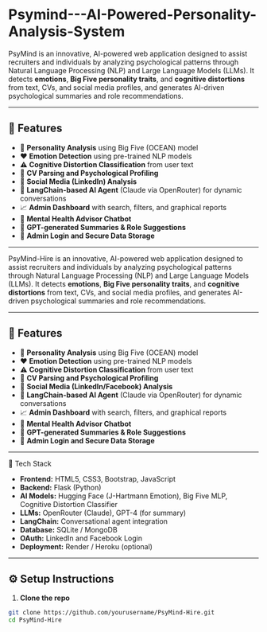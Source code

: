 # Psymind---AI-Powered-Personality-Analysis-System
PsyMind is an innovative, AI-powered web application designed to assist recruiters and individuals by analyzing psychological patterns through Natural Language Processing (NLP) and Large Language Models (LLMs). It detects **emotions**, **Big Five personality traits**, and **cognitive distortions** from text, CVs, and social media profiles, and generates AI-driven psychological summaries and role recommendations.

---

## 🚀 Features

- 🧠 **Personality Analysis** using Big Five (OCEAN) model
- ❤️ **Emotion Detection** using pre-trained NLP models
- ⚠️ **Cognitive Distortion Classification** from user text
- 📄 **CV Parsing and Psychological Profiling**
- 🔗 **Social Media (LinkedIn) Analysis**
- 💬 **LangChain-based AI Agent** (Claude via OpenRouter) for dynamic conversations
- 📈 **Admin Dashboard** with search, filters, and graphical reports
- 🤖 **Mental Health Advisor Chatbot**
- 📑 **GPT-generated Summaries & Role Suggestions**
- 🔐 **Admin Login and Secure Data Storage**

---

PsyMind-Hire is an innovative, AI-powered web application designed to assist recruiters and individuals by analyzing psychological patterns through Natural Language Processing (NLP) and Large Language Models (LLMs). It detects **emotions**, **Big Five personality traits**, and **cognitive distortions** from text, CVs, and social media profiles, and generates AI-driven psychological summaries and role recommendations.

---

## 🚀 Features

- 🧠 **Personality Analysis** using Big Five (OCEAN) model
- ❤️ **Emotion Detection** using pre-trained NLP models
- ⚠️ **Cognitive Distortion Classification** from user text
- 📄 **CV Parsing and Psychological Profiling**
- 🔗 **Social Media (LinkedIn/Facebook) Analysis**
- 💬 **LangChain-based AI Agent** (Claude via OpenRouter) for dynamic conversations
- 📈 **Admin Dashboard** with search, filters, and graphical reports
- 🤖 **Mental Health Advisor Chatbot**
- 📑 **GPT-generated Summaries & Role Suggestions**
- 🔐 **Admin Login and Secure Data Storage**

---

🧪 Tech Stack

- **Frontend:** HTML5, CSS3, Bootstrap, JavaScript
- **Backend:** Flask (Python)
- **AI Models:** Hugging Face (J-Hartmann Emotion), Big Five MLP, Cognitive Distortion Classifier
- **LLMs:** OpenRouter (Claude), GPT-4 (for summary)
- **LangChain:** Conversational agent integration
- **Database:** SQLite / MongoDB
- **OAuth:** LinkedIn and Facebook Login
- **Deployment:** Render / Heroku (optional)

---

## ⚙️ Setup Instructions

1. **Clone the repo**

```bash
git clone https://github.com/yourusername/PsyMind-Hire.git
cd PsyMind-Hire
